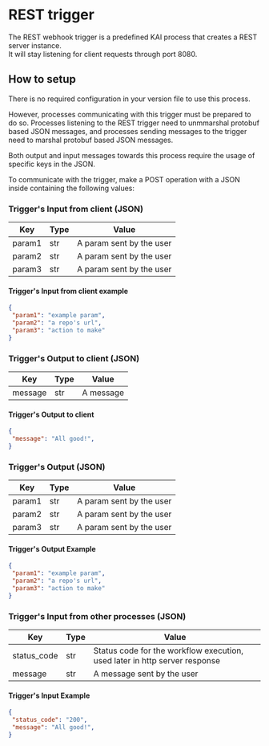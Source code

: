 # REST trigger

The REST webhook trigger is a predefined KAI process that creates a REST server instance.  
It will stay listening for client requests through port 8080.  

## How to setup

There is no required configuration in your version file to use this process.

However, processes communicating with this trigger must be prepared to do so. Processes listening to
the REST trigger need to unmmarshal protobuf based JSON messages, and processes sending messages to
the trigger need to marshal protobuf based JSON messages.

Both output and input messages towards this process require the usage of specific keys in the JSON.

To communicate with the trigger, make a POST operation with a JSON inside containing the following values:

### Trigger's Input from client (JSON)

| Key       | Type | Value                                                                  |
|-----------|------|------------------------------------------------------------------------|
| param1    | str  | A param sent by the user                                               |
| param2    | str  | A param sent by the user                                               |
| param3    | str  | A param sent by the user                                               |

#### Trigger's Input from client example

```json
{
 "param1": "example param",
 "param2": "a repo's url",
 "param3": "action to make"
}
```

### Trigger's Output to client (JSON)

| Key       | Type | Value                                                                  |
|-----------|------|------------------------------------------------------------------------|
| message   | str  | A message                                                              |

#### Trigger's Output to client

```json
{
 "message": "All good!",
}
```

### Trigger's Output (JSON)

| Key       | Type | Value                                                                  |
|-----------|------|------------------------------------------------------------------------|
| param1    | str  | A param sent by the user                                               |
| param2    | str  | A param sent by the user                                               |
| param3    | str  | A param sent by the user                                               |

#### Trigger's Output Example

```json
{
 "param1": "example param",
 "param2": "a repo's url",
 "param3": "action to make"
}
```

### Trigger's Input from other processes (JSON)

| Key         | Type | Value                                                                      |
|-------------|------|----------------------------------------------------------------------------|
| status_code | str  | Status code for the workflow execution, used later in http server response |
| message     | str  | A message sent by the user                                                 |

#### Trigger's Input Example

```json
{
 "status_code": "200",
 "message": "All good!",
}
```
